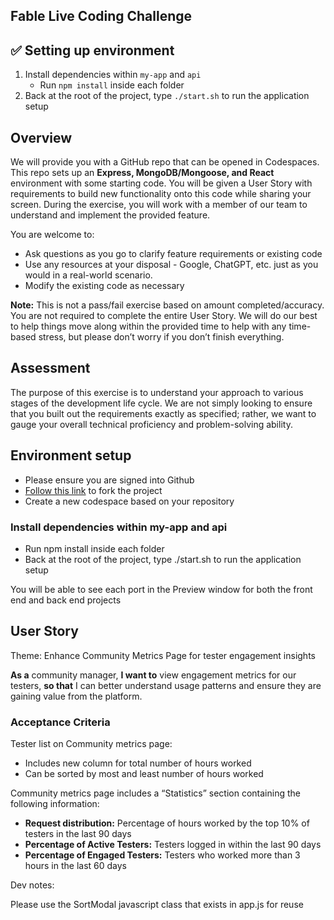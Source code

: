 ## Fable Live Coding Challenge

## ✅ Setting up environment

1. Install dependencies within `my-app` and `api`
   - Run `npm install` inside each folder
2. Back at the root of the project, type `./start.sh` to run the application setup


## Overview

We will provide you with a GitHub repo that can be opened in Codespaces. This repo sets up an **Express, MongoDB/Mongoose, and React** environment with some starting code. You will be given a User Story with requirements to build new functionality onto this code while sharing your screen. During the exercise, you will work with a member of our team to understand and implement the provided feature.

You are welcome to:
- Ask questions as you go to clarify feature requirements or existing code
- Use any resources at your disposal - Google, ChatGPT, etc. just as you would in a real-world scenario.
- Modify the existing code as necessary

**Note:** This is not a pass/fail exercise based on amount completed/accuracy. You are not required to complete the entire User Story. We will do our best to help things move along within the provided time to help with any time-based stress, but please don’t worry if you don’t finish everything. 

## Assessment
The purpose of this exercise is to understand your approach to various stages of the development life cycle. We are not simply looking to ensure that you built out the requirements exactly as specified; rather, we want to gauge your overall technical proficiency and problem-solving ability.

## Environment setup
- Please ensure you are signed into Github
- [Follow this link](https://github.com/ptrin/express-mongo-docker-template/) to fork the project
- Create a new codespace based on your repository

### Install dependencies within my-app and api

- Run npm install inside each folder
- Back at the root of the project, type ./start.sh to run the application setup

You will be able to see each port in the Preview window for both the front end and back end projects

## User Story
Theme: Enhance Community Metrics Page for tester engagement insights

**As a** community manager, **I want to** view engagement metrics for our testers,
**so that** I can better understand usage patterns and ensure they are gaining value from the platform.

### Acceptance Criteria
Tester list on Community metrics page:

- Includes new column for total number of hours worked
- Can be sorted by most and least number of hours worked

Community metrics page includes a “Statistics” section containing the following information:
- **Request distribution:** Percentage of hours worked by the top 10% of testers in the last 90 days
- **Percentage of Active Testers:** Testers logged in within the last 90 days
- **Percentage of Engaged Testers:** Testers who worked more than 3 hours in the last 60 days

Dev notes:

Please use the SortModal javascript class that exists in app.js for reuse
